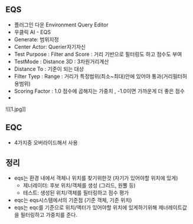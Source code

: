 ## EQS
- 플러그인 다운 Environment Query Editor
- 우클릭 AI - EQS
- Generate: 범위지정
- Center Actor: Querier자기자신
- Test Purpose : Filter and Score : 거리 기반으로 필터링도 하고 점수도 부여 
- TestMode : Distance 3D : 3차원거리계산 
- Distance To : 기준이 되는 대상 
- Filter Tyep : Range : 거리가 특정범위(최소~최대)안에 있어야 통과(거리필터허용범위) 
- Scoring Factor : 1.0 점수에 곱해지는 가중치 , -1.0이면 가까운게 더 좋은 점수
- 
![[1.jpg]]
## EQC
- 4가지중 오버라이드해서 사용



## 정리
- eqs는 환경 내에서 객체나 위치를 찾기위한것 (자기가 있어야할 위치에 있게)
	- 제너레이터: 후보 위치/객체를 생성 (그리드, 원뿔 등)
	- 테스트: 생성된 위치/객체를 필터링하고 점수 평가
- eqc는 eqs시스템에서의 기준점 (기준 객체, 기준 위치)
- eqs는 eqc를 기준으로 위치/액터가 있어야할 위치에 있게하기위해 제너레이트값을 필터링하고 가중치를 준다.